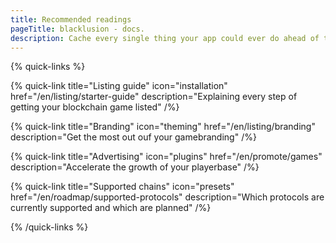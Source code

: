 ```yaml
---
title: Recommended readings
pageTitle: blacklusion - docs.
description: Cache every single thing your app could ever do ahead of time, so your code never even has to run at all.
---
```




{% quick-links %}

{% quick-link title="Listing guide" icon="installation" href="/en/listing/starter-guide" description="Explaining every step of getting your blockchain game listed" /%}

{% quick-link title="Branding" icon="theming" href="/en/listing/branding" description="Get the most out ouf your gamebranding" /%}

{% quick-link title="Advertising" icon="plugins" href="/en/promote/games" description="Accelerate the growth of your playerbase" /%}

{% quick-link title="Supported chains" icon="presets" href="/en/roadmap/supported-protocols" description="Which protocols are currently supported and which are planned" /%}

{% /quick-links %}